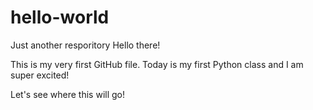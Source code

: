 # hello-world
Just another resporitory
Hello there! 

This is my very first GitHub file. Today is my first Python class and I am super excited! 

Let's see where this will go! 
